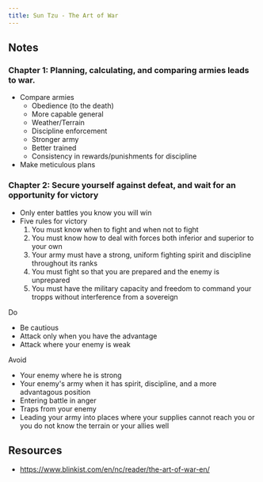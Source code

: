 ```yaml
---
title: Sun Tzu - The Art of War
---
```


## Notes

### Chapter 1: Planning, calculating, and comparing armies leads to war.
- Compare armies
  - Obedience (to the death)
  - More capable general
  - Weather/Terrain
  - Discipline enforcement
  - Stronger army
  - Better trained
  - Consistency in rewards/punishments for discipline
- Make meticulous plans

### Chapter 2: Secure yourself against defeat, and wait for an opportunity for victory
- Only enter battles you know you will win
- Five rules for victory
  1. You must know when to fight and when not to fight
  2. You must know how to deal with forces both inferior and superior to your own
  3. Your army must have a strong, uniform fighting spirit and discipline throughout its ranks
  4. You must fight so that you are prepared and the enemy is unprepared
  5. You must have the military capacity and freedom to command your tropps without interference from a sovereign

Do
- Be cautious
- Attack only when you have the advantage
- Attack where your enemy is weak

Avoid
- Your enemy where he is strong
- Your enemy's army when it has spirit, discipline, and a more advantagous position
- Entering battle in anger
- Traps from your enemy
- Leading your army into places where your supplies cannot reach you or you do not know the terrain or your allies well




## Resources
- https://www.blinkist.com/en/nc/reader/the-art-of-war-en/
